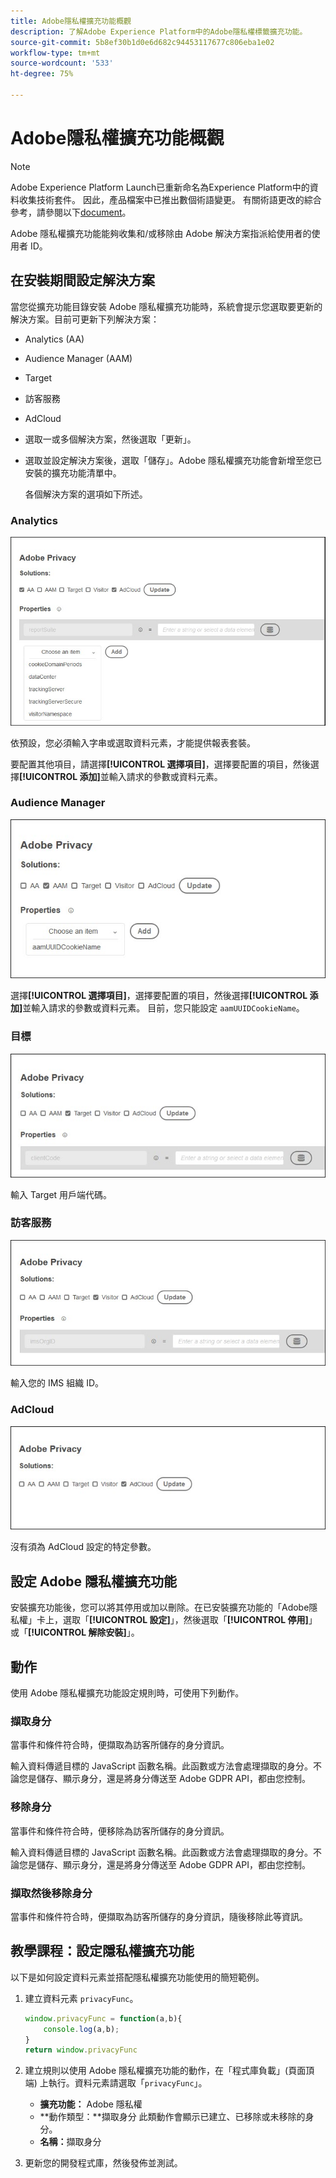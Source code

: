 ```yaml
---
title: Adobe隱私權擴充功能概觀
description: 了解Adobe Experience Platform中的Adobe隱私權標籤擴充功能。
source-git-commit: 5b8ef30b1d0e6d682c94453117677c806eba1e02
workflow-type: tm+mt
source-wordcount: '533'
ht-degree: 75%

---
```


# Adobe隱私權擴充功能概觀

>[!NOTE]
>
>Adobe Experience Platform Launch已重新命名為Experience Platform中的資料收集技術套件。 因此，產品檔案中已推出數個術語變更。 有關術語更改的綜合參考，請參閱以下[document](../../../term-updates.md)。

Adobe 隱私權擴充功能能夠收集和/或移除由 Adobe 解決方案指派給使用者的使用者 ID。

## 在安裝期間設定解決方案

當您從擴充功能目錄安裝 Adobe 隱私權擴充功能時，系統會提示您選取要更新的解決方案。目前可更新下列解決方案：

* Analytics (AA)
* Audience Manager (AAM)
* Target
* 訪客服務
* AdCloud
* 選取一或多個解決方案，然後選取「更新」。
* 選取並設定解決方案後，選取「儲存」。Adobe 隱私權擴充功能會新增至您已安裝的擴充功能清單中。

   各個解決方案的選項如下所述。

### Analytics

![](../../../images/ext-privacy-aa.jpg)

依預設，您必須輸入字串或選取資料元素，才能提供報表套裝。

要配置其他項目，請選擇&#x200B;**[!UICONTROL 選擇項目]**，選擇要配置的項目，然後選擇&#x200B;**[!UICONTROL 添加]**&#x200B;並輸入請求的參數或資料元素。

### Audience Manager

![](../../../images/ext-privacy-aam.jpg)

選擇&#x200B;**[!UICONTROL 選擇項目]**，選擇要配置的項目，然後選擇&#x200B;**[!UICONTROL 添加]**&#x200B;並輸入請求的參數或資料元素。 目前，您只能設定 `aamUUIDCookieName`。

### 目標

![](../../../images/ext-privacy-target.jpg)

輸入 Target 用戶端代碼。

### 訪客服務

![](../../../images/ext-privacy-visitor.jpg)

輸入您的 IMS 組織 ID。

### AdCloud

![](../../../images/ext-privacy-adcloud.jpg)

沒有須為 AdCloud 設定的特定參數。

## 設定 Adobe 隱私權擴充功能

安裝擴充功能後，您可以將其停用或加以刪除。在已安裝擴充功能的「Adobe隱私權」卡上，選取「**[!UICONTROL 設定]**」，然後選取「**[!UICONTROL 停用]**」或「**[!UICONTROL 解除安裝]**」。

## 動作

使用 Adobe 隱私權擴充功能設定規則時，可使用下列動作。

### 擷取身分

當事件和條件符合時，便擷取為訪客所儲存的身分資訊。

輸入資料傳遞目標的 JavaScript 函數名稱。此函數或方法會處理擷取的身分。不論您是儲存、顯示身分，還是將身分傳送至 Adobe GDPR API，都由您控制。

### 移除身分

當事件和條件符合時，便移除為訪客所儲存的身分資訊。

輸入資料傳遞目標的 JavaScript 函數名稱。此函數或方法會處理擷取的身分。不論您是儲存、顯示身分，還是將身分傳送至 Adobe GDPR API，都由您控制。

### 擷取然後移除身分

當事件和條件符合時，便擷取為訪客所儲存的身分資訊，隨後移除此等資訊。

## 教學課程：設定隱私權擴充功能

以下是如何設定資料元素並搭配隱私權擴充功能使用的簡短範例。

1. 建立資料元素 `privacyFunc`。

   ```JavaScript
   window.privacyFunc = function(a,b){
       console.log(a,b);
   }
   return window.privacyFunc
   ```

1. 建立規則以使用 Adobe 隱私權擴充功能的動作，在「程式庫負載」(頁面頂端) 上執行。資料元素請選取「`privacyFunc`」。

   * **擴充功能：** Adobe 隱私權
   * **動作類型：**擷取身分
此類動作會顯示已建立、已移除或未移除的身分。
   * **名稱：**&#x200B;擷取身分

1. 更新您的開發程式庫，然後發佈並測試。

